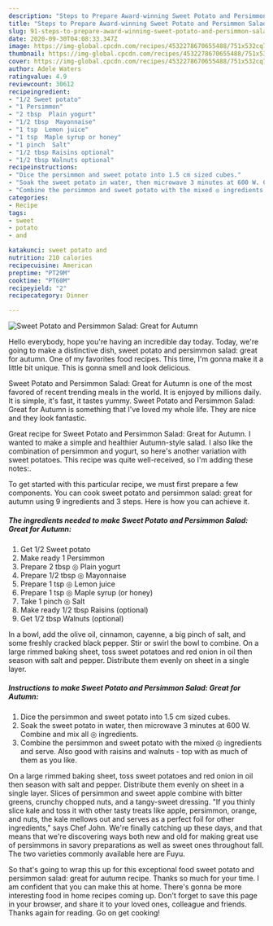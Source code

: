 ```yaml
---
description: "Steps to Prepare Award-winning Sweet Potato and Persimmon Salad: Great for Autumn"
title: "Steps to Prepare Award-winning Sweet Potato and Persimmon Salad: Great for Autumn"
slug: 91-steps-to-prepare-award-winning-sweet-potato-and-persimmon-salad-great-for-autumn
date: 2020-09-30T04:08:33.347Z
image: https://img-global.cpcdn.com/recipes/4532278670655488/751x532cq70/sweet-potato-and-persimmon-salad-great-for-autumn-recipe-main-photo.jpg
thumbnail: https://img-global.cpcdn.com/recipes/4532278670655488/751x532cq70/sweet-potato-and-persimmon-salad-great-for-autumn-recipe-main-photo.jpg
cover: https://img-global.cpcdn.com/recipes/4532278670655488/751x532cq70/sweet-potato-and-persimmon-salad-great-for-autumn-recipe-main-photo.jpg
author: Adele Waters
ratingvalue: 4.9
reviewcount: 30612
recipeingredient:
- "1/2 Sweet potato"
- "1 Persimmon"
- "2 tbsp  Plain yogurt"
- "1/2 tbsp  Mayonnaise"
- "1 tsp  Lemon juice"
- "1 tsp  Maple syrup or honey"
- "1 pinch  Salt"
- "1/2 tbsp Raisins optional"
- "1/2 tbsp Walnuts optional"
recipeinstructions:
- "Dice the persimmon and sweet potato into 1.5 cm sized cubes."
- "Soak the sweet potato in water, then microwave 3 minutes at 600 W. Combine and mix all ◎ ingredients."
- "Combine the persimmon and sweet potato with the mixed ◎ ingredients and serve. Also good with raisins and walnuts - top with as much of them as you like."
categories:
- Recipe
tags:
- sweet
- potato
- and

katakunci: sweet potato and 
nutrition: 210 calories
recipecuisine: American
preptime: "PT29M"
cooktime: "PT60M"
recipeyield: "2"
recipecategory: Dinner

---
```



![Sweet Potato and Persimmon Salad: Great for Autumn](https://img-global.cpcdn.com/recipes/4532278670655488/751x532cq70/sweet-potato-and-persimmon-salad-great-for-autumn-recipe-main-photo.jpg)

Hello everybody, hope you're having an incredible day today. Today, we're going to make a distinctive dish, sweet potato and persimmon salad: great for autumn. One of my favorites food recipes. This time, I'm gonna make it a little bit unique. This is gonna smell and look delicious.

Sweet Potato and Persimmon Salad: Great for Autumn is one of the most favored of recent trending meals in the world. It is enjoyed by millions daily. It is simple, it's fast, it tastes yummy. Sweet Potato and Persimmon Salad: Great for Autumn is something that I've loved my whole life. They are nice and they look fantastic.

Great recipe for Sweet Potato and Persimmon Salad: Great for Autumn. I wanted to make a simple and healthier Autumn-style salad. I also like the combination of persimmon and yogurt, so here&#39;s another variation with sweet potatoes. This recipe was quite well-received, so I&#39;m adding these notes:.


To get started with this particular recipe, we must first prepare a few components. You can cook sweet potato and persimmon salad: great for autumn using 9 ingredients and 3 steps. Here is how you can achieve it.

<!--inarticleads1-->

##### The ingredients needed to make Sweet Potato and Persimmon Salad: Great for Autumn:

1. Get 1/2 Sweet potato
1. Make ready 1 Persimmon
1. Prepare 2 tbsp ◎ Plain yogurt
1. Prepare 1/2 tbsp ◎ Mayonnaise
1. Prepare 1 tsp ◎ Lemon juice
1. Prepare 1 tsp ◎ Maple syrup (or honey)
1. Take 1 pinch ◎ Salt
1. Make ready 1/2 tbsp Raisins (optional)
1. Get 1/2 tbsp Walnuts (optional)


In a bowl, add the olive oil, cinnamon, cayenne, a big pinch of salt, and some freshly cracked black pepper. Stir or swirl the bowl to combine. On a large rimmed baking sheet, toss sweet potatoes and red onion in oil then season with salt and pepper. Distribute them evenly on sheet in a single layer. 

<!--inarticleads2-->

##### Instructions to make Sweet Potato and Persimmon Salad: Great for Autumn:

1. Dice the persimmon and sweet potato into 1.5 cm sized cubes.
1. Soak the sweet potato in water, then microwave 3 minutes at 600 W. Combine and mix all ◎ ingredients.
1. Combine the persimmon and sweet potato with the mixed ◎ ingredients and serve. Also good with raisins and walnuts - top with as much of them as you like.


On a large rimmed baking sheet, toss sweet potatoes and red onion in oil then season with salt and pepper. Distribute them evenly on sheet in a single layer. Slices of persimmon and sweet apple combine with bitter greens, crunchy chopped nuts, and a tangy-sweet dressing. &#34;If you thinly slice kale and toss it with other tasty treats like apple, persimmon, orange, and nuts, the kale mellows out and serves as a perfect foil for other ingredients,&#34; says Chef John. We&#39;re finally catching up these days, and that means that we&#39;re discovering ways both new and old for making great use of persimmons in savory preparations as well as sweet ones throughout fall. The two varieties commonly available here are Fuyu. 

So that's going to wrap this up for this exceptional food sweet potato and persimmon salad: great for autumn recipe. Thanks so much for your time. I am confident that you can make this at home. There's gonna be more interesting food in home recipes coming up. Don't forget to save this page in your browser, and share it to your loved ones, colleague and friends. Thanks again for reading. Go on get cooking!
